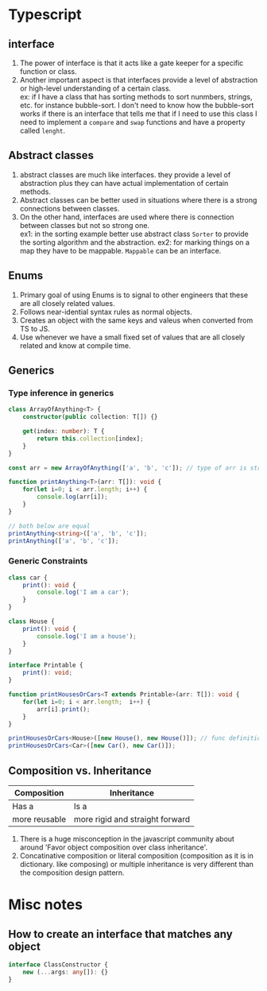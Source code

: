 # Typescript

## interface
1. The power of interface is that it acts like a gate keeper for a specific function or class.
2. Another important aspect is that interfaces provide a level of abstraction or high-level understanding of a certain class. </br>
ex: if I have a class that has sorting methods to sort nunmbers, strings, etc. for instance bubble-sort. I don't need to know how the bubble-sort works if there is an interface
that tells me that if I need to use this class I need to implement a `compare` and `swap` functions and have a property called `lenght`.

## Abstract classes
1. abstract classes are much like interfaces. they provide a level of abstraction plus they can have actual implementation of certain methods.
2. Abstract classes can be better used in situations where there is a strong connections between classes.
3. On the other hand, interfaces are used where there is connection between classes but not so strong one. </br>
ex1: in the sorting example better use abstract class `Sorter` to provide the sorting algorithm and the abstraction.
ex2: for marking things on a map they have to be mappable. `Mappable` can be an interface.

## Enums
1. Primary goal of using Enums is to signal to other engineers that these are all closely related values.
2. Follows near-idential syntax rules as normal objects.
3. Creates an object with the same keys and valeus when converted from TS to JS.
4. Use whenever we have a small fixed set of values that are all closely related and know at compile time.

## Generics
### Type inference in generics
```typescript
class ArrayOfAnything<T> {
    constructor(public collection: T[]) {}

    get(index: number): T {
        return this.collection[index];
    }
}

const arr = new ArrayOfAnything(['a', 'b', 'c']); // type of arr is string[]
```
```typescript
function printAnything<T>(arr: T[]): void {
    for(let i=0; i < arr.length; i++) {
        console.log(arr[i]);
    }
}

// both below are equal
printAnything<string>(['a', 'b', 'c']);
printAnything(['a', 'b', 'c']);
```

### Generic Constraints
```typescript
class car {
    print(): void {
        console.log('I am a car');
    }
}

class House {
    print(): void {
        console.log('I am a house');
    }
}

interface Printable {
    print(): void;
}

function printHousesOrCars<T extends Printable>(arr: T[]): void {
    for(let i=0; i < arr.length;  i++) {
        arr[i].print();
    }
}

printHousesOrCars<House>([new House(), new House()]); // func definition with 'extends' like above or you will get error here
printHousesOrCars<Car>([new Car(), new Car()]);
```

## Composition vs. Inheritance
| Composition | Inheritance |
|-------------|-------------|
| Has a | Is a |
| more reusable | more rigid and straight forward |
1. There is a huge misconception in the javascript community about around 'Favor object composition over class inheritance'.
2. Concatinative composition or literal composition (composition as it is in dictionary. like composing) or multiple inheritance is very different than the composition design pattern.

# Misc notes
## How to create an interface that matches any object
```Typescript
interface ClassConstructor {
    new (...args: any[]): {}
}
```